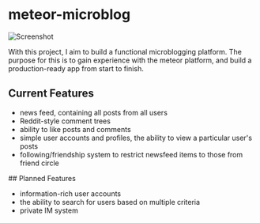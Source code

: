 # meteor-microblog

![Screenshot](http://i.imgur.com/OXEfc9L.png)

With this project, I aim to build a functional microblogging platform. The 
purpose for this is to gain experience with the meteor platform, and build a
production-ready app from start to finish.

## Current Features

* news feed, containing all posts from all users
* Reddit-style comment trees
* ability to like posts and comments
* simple user accounts and profiles, the ability to view a particular user's
    posts
* following/friendship system to restrict newsfeed items to those from friend
    circle

## Planned Features

* information-rich user accounts
* the ability to search for users based on multiple criteria
* private IM system
